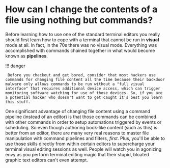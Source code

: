 # How can I change the contents of a file using nothing but commands?

Before learning how to use one of the standard terminal editors you really should first learn how to cope with a terminal that cannot be run in **visual** mode at all. In fact, in the 70s there was no visual mode. Everything was accomplished with commands chained together in what would become known as **pipelines**.

!!! danger

     Before you checkout and get bored, consider that most hackers use commands for changing file content all the time because their backdoor malware only allows commands to be run without a "full visual interface" that requires additional device access, which can trigger monitoring software watching for use of those devices. So, if you are a potential hacker who doesn't want to get caught it's best you learn this stuff.

One significant advantage of changing file content using a command pipeline (instead of an editor) is that those commands can be combined with other commands in order to setup automations triggered by events or scheduling. So even though authoring book-like content (such as this) is better from an editor, there are many very real reasons to master file manipulation with command pipelines and filters, *first*. Plus, you'll be able to use those skills directly from within certain editors to supercharge your terminal visual editing sessions as well. People will watch you in agonizing envy as you perform terminal editing magic that their stupid, bloated graphic text editors can't even attempt.

